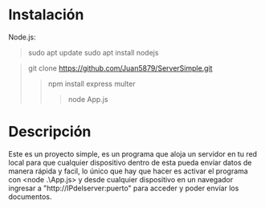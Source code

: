 # Instalación
Node.js:

> sudo apt update
> sudo apt install nodejs

> git clone https://github.com/Juan5879/ServerSimple.git
>> npm install express multer
>>> node App.js

# Descripción

Este es un proyecto simple, es un programa que aloja un servidor en tu red local para que cualquier dispositivo dentro de esta pueda envíar datos de manera rápida y facil, lo único que hay que hacer es activar el programa con <node .\App.js> y desde cualquier dispositivo en un navegador ingresar a "http://IPdelserver:puerto" para acceder y poder envíar los documentos.
